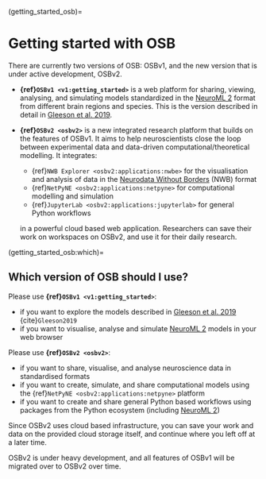 (getting_started_osb)=
# Getting started with OSB

There are currently two versions of OSB: OSBv1, and the new version that is under active development, OSBv2.

- **{ref}`OSBv1 <v1:getting_started>`** is a web platform for sharing, viewing, analysing, and simulating models standardized in the [NeuroML 2](https://docs.neuroml.org) format from different brain regions and species. This is the version described in detail in [Gleeson et al. 2019](https://www.cell.com/neuron/fulltext/S0896-6273(19)30444-1).
- **{ref}`OSBv2 <osbv2>`** is a new integrated research platform that builds on the features of OSBv1.
  It aims to help neuroscientists close the loop between experimental data and data-driven computational/theoretical modelling.
  It integrates:

  - {ref}`NWB Explorer <osbv2:applications:nwbe>` for the visualisation and analysis of data in the [Neurodata Without Borders](https://www.nwb.org) (NWB) format
  - {ref}`NetPyNE <osbv2:applications:netpyne>` for computational modelling and simulation
  - {ref}`JupyterLab <osbv2:applications:jupyterlab>` for general Python workflows

  in a powerful cloud based web application.
  Researchers can save their work on workspaces on OSBv2, and use it for their daily research.

(getting_started_osb:which)=
## Which version of OSB should I use?

Please use **{ref}`OSBv1 <v1:getting_started>`**:

- if you want to explore the models described in [Gleeson et al. 2019](https://www.cell.com/neuron/fulltext/S0896-6273(19)30444-1) {cite}`Gleeson2019`
- if you want to visualise, analyse and simulate [NeuroML 2](https://docs.neuroml.org) models in your web browser

Please use **{ref}`OSBv2 <osbv2>`**:

- if you want to share, visualise, and analyse neuroscience data in standardised formats
- if you want to create, simulate, and share computational models using the {ref}`NetPyNE <osbv2:applications:netpyne>` platform
- if you want to create and share general Python based workflows using packages from the Python ecosystem (including [NeuroML 2](https://docs.neuroml.org))

Since OSBv2 uses cloud based infrastructure, you can save your work and data on the provided cloud storage itself, and continue where you left off at a later time.


OSBv2 is under heavy development, and all features of OSBv1 will be migrated over to OSBv2 over time.
